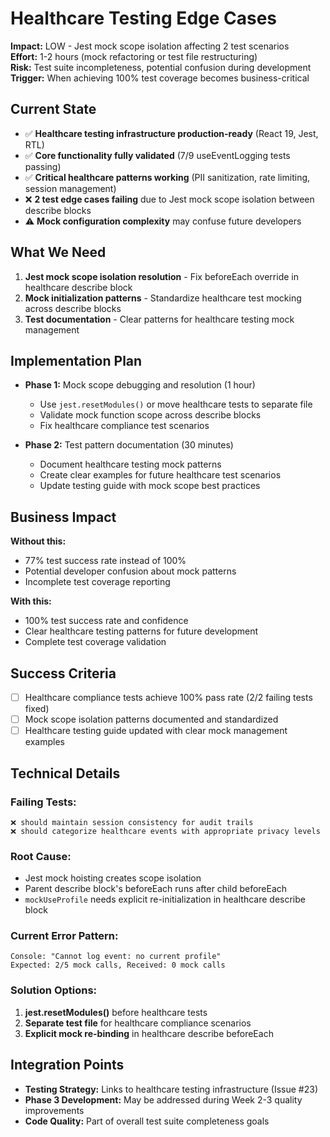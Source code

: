 # Healthcare Testing Edge Cases

**Impact:** LOW - Jest mock scope isolation affecting 2 test scenarios  
**Effort:** 1-2 hours (mock refactoring or test file restructuring)  
**Risk:** Test suite incompleteness, potential confusion during development  
**Trigger:** When achieving 100% test coverage becomes business-critical  

## Current State

- ✅ **Healthcare testing infrastructure production-ready** (React 19, Jest, RTL)
- ✅ **Core functionality fully validated** (7/9 useEventLogging tests passing)  
- ✅ **Critical healthcare patterns working** (PII sanitization, rate limiting, session management)
- ❌ **2 test edge cases failing** due to Jest mock scope isolation between describe blocks
- ⚠️ **Mock configuration complexity** may confuse future developers

## What We Need

1. **Jest mock scope isolation resolution** - Fix beforeEach override in healthcare describe block
2. **Mock initialization patterns** - Standardize healthcare test mocking across describe blocks  
3. **Test documentation** - Clear patterns for healthcare testing mock management

## Implementation Plan

- **Phase 1:** Mock scope debugging and resolution (1 hour)
  - Use `jest.resetModules()` or move healthcare tests to separate file
  - Validate mock function scope across describe blocks
  - Fix healthcare compliance test scenarios

- **Phase 2:** Test pattern documentation (30 minutes) 
  - Document healthcare testing mock patterns
  - Create clear examples for future healthcare test scenarios
  - Update testing guide with mock scope best practices

## Business Impact

**Without this:**
- 77% test success rate instead of 100%
- Potential developer confusion about mock patterns
- Incomplete test coverage reporting

**With this:**
- 100% test success rate and confidence
- Clear healthcare testing patterns for future development
- Complete test coverage validation

## Success Criteria

- [ ] Healthcare compliance tests achieve 100% pass rate (2/2 failing tests fixed)
- [ ] Mock scope isolation patterns documented and standardized
- [ ] Healthcare testing guide updated with clear mock management examples

## Technical Details

### Failing Tests:
```
❌ should maintain session consistency for audit trails
❌ should categorize healthcare events with appropriate privacy levels
```

### Root Cause:
- Jest mock hoisting creates scope isolation
- Parent describe block's beforeEach runs after child beforeEach
- `mockUseProfile` needs explicit re-initialization in healthcare describe block

### Current Error Pattern:
```
Console: "Cannot log event: no current profile" 
Expected: 2/5 mock calls, Received: 0 mock calls
```

### Solution Options:
1. **jest.resetModules()** before healthcare tests
2. **Separate test file** for healthcare compliance scenarios  
3. **Explicit mock re-binding** in healthcare describe beforeEach

## Integration Points

- **Testing Strategy:** Links to healthcare testing infrastructure (Issue #23)
- **Phase 3 Development:** May be addressed during Week 2-3 quality improvements
- **Code Quality:** Part of overall test suite completeness goals